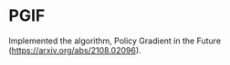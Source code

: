 # PGIF
Implemented the algorithm, Policy Gradient in the Future (https://arxiv.org/abs/2108.02096).
